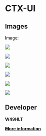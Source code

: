 # CTX-UI

## Images

Image:

![](https://i.hizliresim.com/r8Sg59.png)

![](https://i.hizliresim.com/VmCJMv.png)

![](https://i.hizliresim.com/qMQi8Z.png)

![](https://i.hizliresim.com/r8Sg59.png)

![](https://i.hizliresim.com/ADnDBR.png)

![](https://i.hizliresim.com/xyJjEF.png)


## Developer
**W49HLT**

[**More information**](https://hackinguide.net/ "**More information**")

